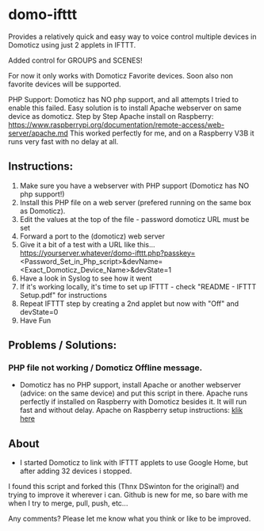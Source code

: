 # domo-ifttt

Provides a relatively quick and easy way to voice control multiple devices in Domoticz using just 2 applets in IFTTT.

Added control for GROUPS and SCENES!

For now it only works with Domoticz Favorite devices. Soon also non favorite devices will be supported.

PHP Support:
Domoticz has NO php support, and all attempts I tried to enable this failed.
Easy solution is to install Apache webserver on same device as domoticz.
Step by Step Apache install on Raspberry: https://www.raspberrypi.org/documentation/remote-access/web-server/apache.md 
This worked perfectly for me, and on a Raspberry V3B it runs very fast with no delay at all.

## Instructions:
1. Make sure you have a webserver with PHP support (Domoticz has NO php support!)
2. Install this PHP file on a web server (prefered running on the same box as Domoticz).
3. Edit the values at the top of the file - password domoticz URL must be set
4. Forward a port to the (domoticz) web server
5. Give it a bit of a test with a URL like this...  https://yourserver.whatever/domo-ifttt.php?passkey=<Password_Set_in_Php_script>&devName=<Exact_Domoticz_Device_Name>&devState=1
6. Have a look in Syslog to see how it went
7. If it's working locally, it's time to set up IFTTT - check "README - IFTTT Setup.pdf" for instructions
8. Repeat IFTTT step by creating a 2nd applet but now with "Off" and devState=0
9. Have Fun

## Problems / Solutions:
### PHP file not working / Domoticz Offline message.
- Domoticz has no PHP support, install Apache or another webserver (advice: on the same device) and put this script in there.
Apache runs perfectly if installed on Raspberry with Domoticz besides it.
It will run fast and without delay.
Apache on Raspberry setup instructions: [klik here](https://www.raspberrypi.org/documentation/remote-access/web-server/apache.md) 

## About 
- I started Domoticz to link with IFTTT applets to use Google Home, but after adding 32 devices i stopped.

I found this script and forked this (Thnx DSwinton for the original!) and trying to improve it wherever i can.
Github is new for me, so bare with me when I try to merge, pull, push, etc...

Any comments? Please let me know what you think or like to be improved.
